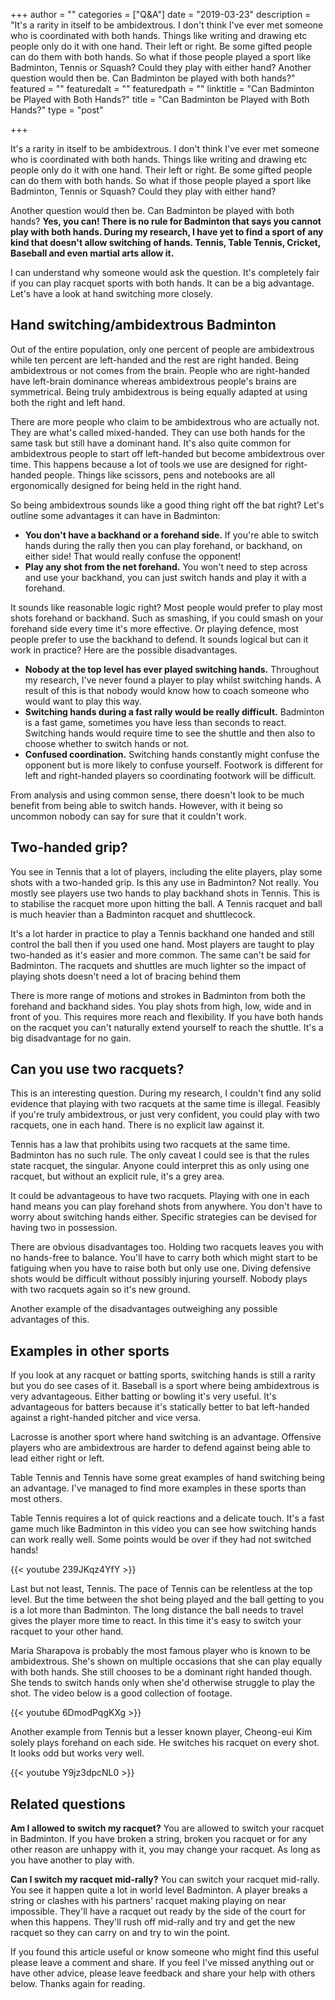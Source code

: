 +++
author = ""
categories = ["Q&A"]
date = "2019-03-23"
description = "It's a rarity in itself to be ambidextrous. I don't think I've ever met someone who is coordinated with both hands. Things like writing and drawing etc people only do it with one hand. Their left or right. Be some gifted people can do them with both hands. So what if those people played a sport like Badminton, Tennis or Squash? Could they play with either hand? Another question would then be. Can Badminton be played with both hands?"
featured = ""
featuredalt = ""
featuredpath = ""
linktitle = "Can Badminton be Played with Both Hands?"
title = "Can Badminton be Played with Both Hands?"
type = "post"

+++

It's a rarity in itself to be ambidextrous. I don't think I've ever met someone who is coordinated with both hands. Things like writing and drawing etc people only do it with one hand. Their left or right. Be some gifted people can do them with both hands. So what if those people played a sport like Badminton, Tennis or Squash? Could they play with either hand?

Another question would then be. Can Badminton be played with both hands? **Yes, you can! There is no rule for Badminton that says you cannot play with both hands. During my research, I have yet to find a sport of any kind that doesn't allow switching of hands. Tennis, Table Tennis, Cricket, Baseball and even martial arts allow it.**

I can understand why someone would ask the question. It's completely fair if you can play racquet sports with both hands. It can be a big advantage. Let's have a look at hand switching more closely.

## Hand switching/ambidextrous Badminton

Out of the entire population, only one percent of people are ambidextrous while ten percent are left-handed and the rest are right handed. Being ambidextrous or not comes from the brain. People who are right-handed have left-brain dominance whereas ambidextrous people's brains are symmetrical. Being truly ambidextrous is being equally adapted at using both the right and left hand.

There are more people who claim to be ambidextrous who are actually not. They are what's called mixed-handed. They can use both hands for the same task but still have a dominant hand. It's also quite common for ambidextrous people to start off left-handed but become ambidextrous over time. This happens because a lot of tools we use are designed for right-handed people. Things like scissors, pens and notebooks are all ergonomically designed for being held in the right hand.

So being ambidextrous sounds like a good thing right off the bat right? Let's outline some advantages it can have in Badminton:

*   **You don't have a backhand or a forehand side.** If you're able to switch hands during the rally then you can play forehand, or backhand, on either side! That would really confuse the opponent!
*   **Play any shot from the net forehand.** You won't need to step across and use your backhand, you can just switch hands and play it with a forehand.

It sounds like reasonable logic right? Most people would prefer to play most shots forehand or backhand. Such as smashing, if you could smash on your forehand side every time it's more effective. Or playing defence, most people prefer to use the backhand to defend. It sounds logical but can it work in practice? Here are the possible disadvantages.

*   **Nobody at the top level has ever played switching hands.** Throughout my research, I've never found a player to play whilst switching hands. A result of this is that nobody would know how to coach someone who would want to play this way.
*   **Switching hands during a fast rally would be really difficult.** Badminton is a fast game, sometimes you have less than seconds to react. Switching hands would require time to see the shuttle and then also to choose whether to switch hands or not.
*   **Confused coordination.** Switching hands constantly might confuse the opponent but is more likely to confuse yourself. Footwork is different for left and right-handed players so coordinating footwork will be difficult.

From analysis and using common sense, there doesn't look to be much benefit from being able to switch hands. However, with it being so uncommon nobody can say for sure that it couldn't work.

## Two-handed grip?

You see in Tennis that a lot of players, including the elite players, play some shots with a two-handed grip. Is this any use in Badminton? Not really. You mostly see players use two hands to play backhand shots in Tennis. This is to stabilise the racquet more upon hitting the ball. A Tennis racquet and ball is much heavier than a Badminton racquet and shuttlecock.

It's a lot harder in practice to play a Tennis backhand one handed and still control the ball then if you used one hand. Most players are taught to play two-handed as it's easier and more common. The same can't be said for Badminton. The racquets and shuttles are much lighter so the impact of playing shots doesn't need a lot of bracing behind them  

There is more range of motions and strokes in Badminton from both the forehand and backhand sides. You play shots from high, low, wide and in front of you. This requires more reach and flexibility. If you have both hands on the racquet you can't naturally extend yourself to reach the shuttle. It's a big disadvantage for no gain.

## Can you use two racquets?

This is an interesting question. During my research, I couldn't find any solid evidence that playing with two racquets at the same time is illegal. Feasibly if you're truly ambidextrous, or just very confident, you could play with two racquets, one in each hand. There is no explicit law against it.

Tennis has a law that prohibits using two racquets at the same time. Badminton has no such rule. The only caveat I could see is that the rules state racquet, the singular. Anyone could interpret this as only using one racquet, but without an explicit rule, it's a grey area.

It could be advantageous to have two racquets. Playing with one in each hand means you can play forehand shots from anywhere. You don't have to worry about switching hands either. Specific strategies can be devised for having two in possession.

There are obvious disadvantages too. Holding two racquets leaves you with no hands-free to balance. You'll have to carry both which might start to be fatiguing when you have to raise both but only use one. Diving defensive shots would be difficult without possibly injuring yourself. Nobody plays with two racquets again so it's new ground.

Another example of the disadvantages outweighing any possible advantages of this.

## Examples in other sports

If you look at any racquet or batting sports, switching hands is still a rarity but you do see cases of it. Baseball is a sport where being ambidextrous is very advantageous. Either batting or bowling it's very useful. It's advantageous for batters because it's statically better to bat left-handed against a right-handed pitcher and vice versa.

Lacrosse is another sport where hand switching is an advantage. Offensive players who are ambidextrous are harder to defend against being able to lead either right or left.

Table Tennis and Tennis have some great examples of hand switching being an advantage. I've managed to find more examples in these sports than most others.

Table Tennis requires a lot of quick reactions and a delicate touch. It's a fast game much like Badminton in this video you can see how switching hands can work really well. Some points would be over if they had not switched hands!

{{< youtube 239JKqz4YfY >}}

Last but not least, Tennis. The pace of Tennis can be relentless at the top level. But the time between the shot being played and the ball getting to you is a lot more than Badminton. The long distance the ball needs to travel gives the player more time to react. In this time it's easy to switch your racquet to your other hand.

Maria Sharapova is probably the most famous player who is known to be ambidextrous. She's shown on multiple occasions that she can play equally with both hands. She still chooses to be a dominant right handed though. She tends to switch hands only when she'd otherwise struggle to play the shot. The video below is a good collection of footage.

{{< youtube 6DmodPqgKXg >}}

Another example from Tennis but a lesser known player, Cheong-eui Kim solely plays forehand on each side. He switches his racquet on every shot. It looks odd but works very well.

{{< youtube Y9jz3dpcNL0 >}}

## Related questions

**Am I allowed to switch my racquet?** You are allowed to switch your racquet in Badminton. If you have broken a string, broken you racquet or for any other reason are unhappy with it, you may change your racquet. As long as you have another to play with.

**Can I switch my racquet mid-rally?** You can switch your racquet mid-rally. You see it happen quite a lot in world level Badminton. A player breaks a string or clashes with his partners' racquet making playing on near impossible. They'll have a racquet out ready by the side of the court for when this happens. They'll rush off mid-rally and try and get the new racquet so they can carry on and try to win the point.

If you found this article useful or know someone who might find this useful please leave a comment and share. If you feel I've missed anything out or have other advice, please leave feedback and share your help with others below. Thanks again for reading.

